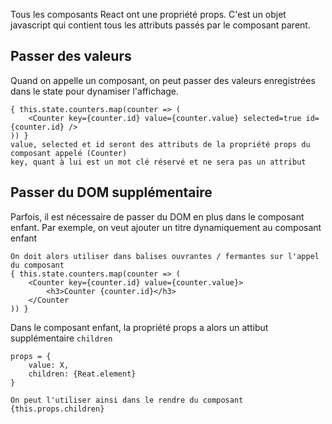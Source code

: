 Tous les composants React ont une propriété props.
C'est un objet javascript qui contient tous les attributs passés par le composant parent.

## Passer des valeurs
Quand on appelle un composant, on peut passer des valeurs enregistrées dans le state pour dynamiser l'affichage.

    { this.state.counters.map(counter => (
        <Counter key={counter.id} value={counter.value} selected=true id={counter.id} />
    )) }
    value, selected et id seront des attributs de la propriété props du composant appelé (Counter)
    key, quant à lui est un mot clé réservé et ne sera pas un attribut


## Passer du DOM supplémentaire
Parfois, il est nécessaire de passer du DOM en plus dans le composant enfant.
Par exemple, on veut ajouter un titre dynamiquement au composant enfant

    On doit alors utiliser dans balises ouvrantes / fermantes sur l'appel du composant
    { this.state.counters.map(counter => (
        <Counter key={counter.id} value={counter.value}>
            <h3>Counter {counter.id}</h3>
        </Counter
    )) }
    
Dans le composant enfant, la propriété props a alors un attibut supplémentaire ``children``

    props = {
        value: X,
        children: {Reat.element}
    }
    
    On peut l'utiliser ainsi dans le rendre du composant
    {this.props.children}
